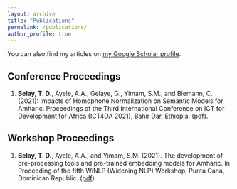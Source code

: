 ```yaml
---
layout: archive
title: "Publications"
permalink: /publications/
author_profile: true
---
```


You can also find my articles on <a href="{{author.googlescholar}}">my Google Scholar profile</a>.

## Conference Proceedings

1. **Belay, T. D.**, Ayele, A.A., Gelaye, G., Yimam, S.M., and Biemann, C. (2021): Impacts of Homophone Normalization on Semantic Models for Amharic. Proceedings of the Third International Conference on ICT for Development for Africa (ICT4DA 2021), Bahir Dar, Ethiopia. ([pdf](https://www.inf.uni-hamburg.de/en/inst/ab/lt/publications/2021-belayetal-ict4da-amharicnorm.pdf)).

## Workshop Proceedings

1. **Belay, T. D.**, Ayele, A.A., and Yimam, S.M. (2021). The development of pre-processing tools and pre-trained embedding models for Amharic. In Proceeding of the fifth WiNLP (Widening NLP) Workshop, Punta Cana, Dominican Republic. ([pdf](http://www.winlp.org/wp-content/uploads/2021/11/winlp2021_54_Paper.pdf)).


